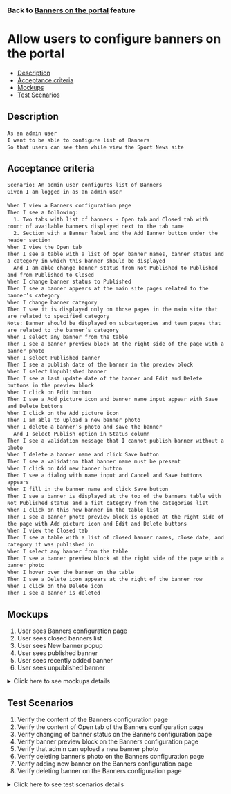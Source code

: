 ### Back to [Banners on the portal](/../../) feature

# Allow users to configure banners on the portal

- [Description](#description)
- [Acceptance criteria](#acceptance-criteria)
- [Mockups](#mockups)
- [Test Scenarios](#test-scenarios)

## Description

    As an admin user 
    I want to be able to configure list of Banners
	So that users can see them while view the Sport News site

## Acceptance criteria

    Scenario: An admin user configures list of Banners
    Given I am logged in as an admin user

    When I view a Banners configuration page
    Then I see a following:
	  1. Two tabs with list of banners - Open tab and Closed tab with count of available banners displayed next to the tab name
      2. Section with a Banner label and the Add Banner button under the header section
    When I view the Open tab
    Then I see a table with a list of open banner names, banner status and a category in which this banner should be displayed 
      And I am able change banner status from Not Published to Published and from Published to Closed
    When I change banner status to Published
    Then I see a banner appears at the main site pages related to the banner’s category
    When I change banner category 
    Then I see it is displayed only on those pages in the main site that are related to specified category
    Note: Banner should be displayed on subcategories and team pages that are related to the banner’s category 
    When I select any banner from the table
    Then I see a banner preview block at the right side of the page with a banner photo
    When I select Published banner
    Then I see a publish date of the banner in the preview block
    When I select Unpublished banner
    Then I see a last update date of the banner and Edit and Delete buttons in the preview block
    When I click on Edit button
    Then I see a Add picture icon and banner name input appear with Save and Delete buttons
    When I click on the Add picture icon
    Then I am able to upload a new banner photo
    When I delete a banner’s photo and save the banner
      And I select Publish option in Status column
    Then I see a validation message that I cannot publish banner without a photo
    When I delete a banner name and click Save button
    Then I see a validation that banner name must be present
    When I click on Add new banner button
    Then I see a dialog with name input and Cancel and Save buttons appears
    When I fill in the banner name and click Save button
    Then I see a banner is displayed at the top of the banners table with Not Published status and a fist category from the categories list
    When I click on this new banner in the table list
    Then I see a banner photo preview block is opened at the right side of the page with Add picture icon and Edit and Delete buttons
    When I view the Closed tab
    Then I see a table with a list of closed banner names, close date, and category it was published in
    When I select any banner from the table
    Then I see a banner preview block at the right side of the page with a banner photo
    When I hover over the banner on the table
    Then I see a Delete icon appears at the right of the banner row
    When I click on the Delete icon
    Then I see a banner is deleted

## Mockups

1. User sees Banners configuration page
2. User sees closed banners list
3. User sees New banner popup
4. User sees published banner
5. User sees recently added banner
6. User sees unpublished banner

<details>
  <summary>Click here to see mockups details</summary>

**1. User sees Banners configuration page:**

![Article Screen](/products/sport_news_portal/web_application_features/banners/images/banners_configuration_page.png)

**2. User sees closed banners list:**

![Article Screen](/products/sport_news_portal/web_application_features/banners/images/closed_banners.png)

**3. User sees New banner popup:**

![Article Screen](/products/sport_news_portal/web_application_features/banners/images/new_banner_popup.png)

**4. User sees published banner:**

![Article Screen](/products/sport_news_portal/web_application_features/banners/images/published_banners.png)

**5. User sees recently added banner:**

![Article Screen](/products/sport_news_portal/web_application_features/banners/images/recently_added_banner.png)

**6. User sees unpublished banner:**

![Article Screen](/products/sport_news_portal/web_application_features/banners/images/unpublished_banners.png)

</details>

## Test Scenarios

1. Verify the content of the Banners configuration page
2. Verify the content of Open tab of the Banners configuration page
3. Verify changing of banner status on the Banners configuration page
4. Verify banner preview block on the Banners configuration page
5. Verify that admin can upload a new banner photo
6. Verify deleting banner’s photo on the Banners configuration page
7. Verify adding new banner on the Banners configuration page
8. Verify deleting banner on the Banners configuration page

<details>
  <summary>Click here to see test scenarios details</summary>

### **#1. Verify the content of the Banners configuration page**

|#|Steps|Expected Result
------|-------|----------
|1|Go to Sport News site|
|2|Log in your admin account|
|3|Click on the Banners icon on the left side bar|
|4|Observe the content of the Banners configuration page|The content of the Banners configuration page consists of:<br> - Two tabs with list of banners - Open tab and Closed tab with count of available banners displayed next to the tab name<br> - Section with a Banner label and the Add Banner button under the header section


### **#2. Verify the content of Open tab of the Banners configuration page**

|#|Steps|Expected Result
------|-------|----------
|1|Go to Sport News site|
|2|Log in your admin account|
|3|Click on the Banners icon on the left side bar|The list of articles below the comments section including:<br> - Heading "More Articles"<br> - Article thumbnail photo<br> - Article Headline<br> - Article Summary/Excerpt
|4|Observe the content of the Banners configuration page|The content of the Banners configuration page consists of:<br> - Two tabs with list of banners - Open tab and Closed tab with count of available banners displayed next to the tab name<br> - Section with a Banner label and the Add Banner button under the header section
|5|Check the content of Open tab|There is a  table with a list of open banner names, banner status and a category in which this banner should be displayed


### **#3. Verify changing of banner status on the Banners configuration page**

|#|Steps|Expected Result
------|-------|----------
|1|Go to Sport News site|
|2|Log in your admin account|
|3|Click on the Banners icon on the left side bar|
|4|Check the content of Open tab|There is a  table with a list of open banner names, banner status and a category in which this banner should be displayed
|5|Click on dropdown menu near Not Published status and choose Publish|Not Published status is changed to Publish
|6|Click on dropdown menu near Published status and choose Close|The banner appears at the main site pages related to the banner’s category

### **#4. Verify banner preview block on the Banners configuration page**

|#|Steps|Expected Result
------|-------|----------
|1|Go to Sport News site|
|2|Log in your admin account|
|3|Click on the Banners icon on the left side bar|
|4|Check the content of Open tab|There is a  table with a list of open banner names, banner status and a category in which this banner should be displayed
|5|Сlick on Banner|The banner preview block is opened at the right side of the page with a banner photo and a Delete and Edit photo buttons and a published date (if banner status is active)

### **#5. Verify that admin can upload a new banner photo**

|#|Steps|Expected Result
------|-------|----------
|1|Go to Sport News site|
|2|Log in your admin account|
|3|Click on the Banners icon on the left side bar|
|4|Check the content of Open tab|There is a  table with a list of open banner names, banner status and a category in which this banner should be displayed
|5|Сlick on Banner|The banner preview block is opened at the right side of the page with a banner photo and a Delete and Edit photo buttons and a published date (if banner status is active)
|6|Сlick Edit|The Add picture icon appears with Select and Delete buttons
|7|Click on the Add picture icon|Admin is able to upload a new banner photo

### **#6. Verify deleting banner’s photo on the Banners configuration page**

|#|Steps|Expected Result
------|-------|----------
|1|Go to Sport News site|
|2|Log in your admin account|
|3|Click on the Banners icon on the left side bar|
|4|Check the content of Open tab|There is a  table with a list of open banner names, banner status and a category in which this banner should be displayed
|5|Сlick on Banner with active status|The banner preview block is opened at the right side of the page with a banner photo and a Delete and Edit photo buttons and a published date (if banner status is active)
|6|Click on Delete button near banner photo|Banner’s photo is deleted

### **#7. Verify adding new banner on the Banners configuration page**

|#|Steps|Expected Result
------|-------|----------
|1|Go to Sport News site|
|2|Log in your admin account|
|3|Click on the Banners icon on the left side bar|
|4|Click on New Banner button|The dialog with name input and Cancel and Save buttons appear
|5|Fill in the banner name|
|6|Click Save button|Then the new banner is displayed at the top of the banners table with Not Published status and a fist category from the categories list

### **#8. Verify deleting banner on the Banners configuration page**

|#|Steps|Expected Result
------|-------|----------
|1|Go to Sport News site|
|2|Log in your admin account|
|3|Click on the Closed tab|
|4|Observe the content of Closed tab|There is a table with a list of closed banner names and date when the banner status was changed to closed
|5|Hover over the banner on the table|The Delete icon appears at the right of the banner row
|6|Click on the Delete icon|The banner is deleted

</details>

